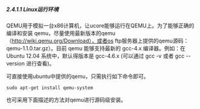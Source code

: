 
##### 2.4.1.1 Linux运行环境

QEMU用于模拟一台x86计算机，让ucore能够运行在QEMU上。为了能够正确的编译和安装 qemu，尽量使用最新版本的qemu（http://wiki.qemu.org/Download），或者os ftp服务器上提供的qemu源码：qemu-1.1.0.tar.gz）。目前 qemu 能够支持最新的 gcc-4.x 编译器。例如：在 Ubuntu 12.04 系统中，默认得版本是 gcc-4.6.x (可以通过 gcc -v 或者 gcc --version 进行查看)。

可直接使用ubuntu中提供的qemu，只需执行如下命令即可。

	sudo apt-get install qemu-system
 
也可采用下面描述的方法对qemu进行源码级安装。
 